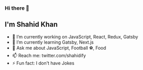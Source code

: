 <!--
**shahidify/shahidify** is a ✨ _special_ ✨ repository because its `README.md` (this file) appears on your GitHub profile.
-->

### Hi there 👋

## I'm Shahid Khan

- 🔭 I’m currently working on JavaScript, React, Redux, Gatsby
- 🌱 I’m currently learning Gatsby, Next.js
- 💬 Ask me about JavaScript, Football ⚽️, Food
- 📫 Reach me: twitter.com/shahidify 
- ⚡ Fun fact: I don't have Jokes 
